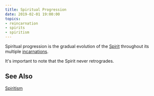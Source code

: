 ```yaml
---
title: Spiritual Progression
date: 2019-02-01 19:00:00
topics:
- reincarnation
- spirits
- spiritism
---
```


Spiritual progression is the gradual evolution of the [Spirit](../spirit) throughout
its multiple [incarnations](../incarnation).

It's important to note that the Spirit never retrogrades.

## See Also
[Spiritism](/spiritism)  

